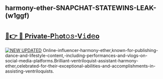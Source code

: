 ## harmony-ether-SNAPCHAT-STATEWINS-LEAK-(w1ggf)


# <h2><a href="https://mediaupload.pro?-20M">🔗👉 🔴 Private-P𝚑ot𝚘𝚜-V𝚒d𝚎o</a></h2>

[![NEW UPDATED](https://i.imgur.com/0qMVB7G.gif)](https://mediaupload.pro?-20M)
Online-influencer-harmony-ether,known-for-publishing-dance-and-lifestyle-content,-including-performances-and-vlogs-on-social-media-platforms.Brilliant-ventriloquist-assistant-harmony-ether,celebrated-for-their-exceptional-abilities-and-accomplishments-in-assisting-ventriloquists.  
